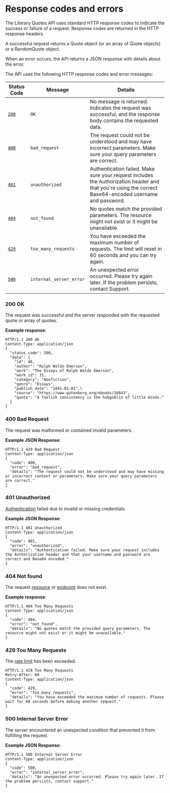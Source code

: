 # Response codes and errors

The Literary Quotes API uses standard HTTP response codes to indicate the success or failure of a request. Response codes are returned in the HTTP response headers.

A successful request returns a Quote object (or an array of Quote objects) or a RandomQuote object.

When an error occurs, the API returns a JSON response with details about the error.

The API uses the following HTTP response codes and error messages:

| Status Code | Message | Details |
| ----------- | ------- | ------- |
| [`200`](#200-ok) | `OK` | No message is returned. Indicates the request was successful, and the response body contains the requested data. |
| [`400`](#400-bad-request) | `bad_request` | The request could not be understood and may have incorrect parameters. Make sure your query parameters are correct. |
| [`401`](#401-unauthorized) | `unauthorized` | Authentication failed. Make sure your request includes the Authorization header and that you're using the correct Base64-encoded username and password. |
| [`404`](#404-not-found) | `not_found` | No quotes match the provided parameters. The resource might not exist or it might be unavailable. |
| [`429`](#429-too-many-requests) | `too_many_requests` | You have exceeded the maximum number of requests. The limit will reset in 60 seconds and you can try again. |
| [`500`](#500-internal-server-error) | `internal_server_error`  | An unexpected error occurred. Please try again later. If the problem persists, contact Support.|

### 200 OK

The request was successful and the server responded with the requested quote or array of quotes.

**Example response**:

```http
HTTP/1.1 200 OK
Content-Type: application/json
{
  "status_code": 200,
  "data": {
    "id": 46,
    "author": "Ralph Waldo Emerson",
    "work": "The Essays of Ralph Waldo Emerson",
    "work_id": 31,
    "category": "Nonfiction",
    "genre": "Essays",
    "publish_date": "1841-01-01",\
    "source": "https://www.gutenberg.org/ebooks/16643",
    "quote": "A foolish consistency is the hobgoblin of little minds."
  }
}
```

### 400 Bad Request

The request was malformed or contained invalid parameters.

**Example JSON Response**:

```http
HTTP/1.1 429 Bad Request
Content-Type: application/json
{
  "code": 400,
  "error": "bad_request",
  "details": "The request could not be understood and may have missing or incorrect content or parameters. Make sure your query parameters are correct."
}
```

### 401 Unauthorized

[Authentication](#placeholder-link) failed due to invalid or missing credentials.

**Example JSON Response**:

```http
HTTP/1.1 401 Unauthorized
Content-Type: application/json
{
  "code": 401,
  "error": "unauthorized",
  "details": "Authentication failed. Make sure your request includes the Authorization header and that your username and password are correct and Base64 encoded."
}
```

### 404 Not found

The request [resource](#placeholder-link) or [endpoint](#placeholder-link) does not exist.

**Example response**:

```http
HTTP/1.1 404 Too Many Requests
Content-Type: application/json
{
  "code": 404,
  "error": "not_found",
  "details": "No quotes match the provided query parameters. The resource might not exist or it might be unavailable."
}
```

### 429 Too Many Requests

The [rate limit](#placeholder-link) has been exceeded.

```http
HTTP/1.1 429 Too Many Requests
Retry-After: 60
Content-Type: application/json
{
  "code": 429,
  "error": "too_many_requests",
  "details": "You have exceeded the maximum number of requests. Please wait for 60 seconds before making another request."
}
```

### 500 Internal Server Error

The server encountered an unexpected condition that prevented it from fulfilling the request.

**Example JSON Response**:

```http
HTTP/1.1 500 Internal Server Error
Content-Type: application/json
{
  "code": 500,
  "error": "internal_server_error",
  "details": "An unexpected error occurred. Please try again later. If the problem persists, contact support."
}
```
